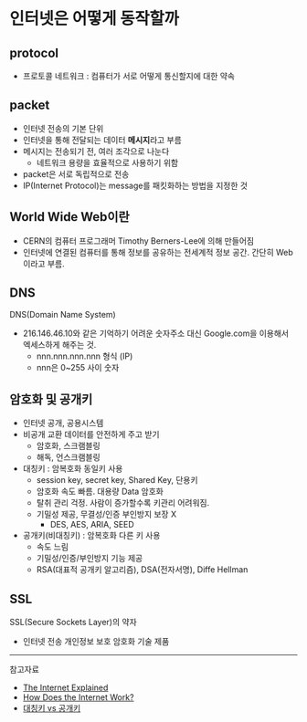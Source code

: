 # 인터넷은 어떻게 동작할까

## protocol
- 프로토콜 네트워크 : 컴퓨터가 서로 어떻게 통신할지에 대한 약속

## packet
- 인터넷 전송의 기본 단위
- 인터넷을 통해 전달되는 데이터 **메시지**라고 부름
- 메시지는 전송되기 전, 여러 조각으로 나눈다 
  - 네트워크 용량을 효율적으로 사용하기 위함
- packet은 서로 독립적으로 전송
- IP(Internet Protocol)는 message를 패킷화하는 방법을 지정한 것

## World Wide Web이란
- CERN의 컴퓨터 프로그래머 Timothy Berners-Lee에 의해 만들어짐
- 인터넷에 연결된 컴퓨터를 통해 정보를 공유하는 전세계적 정보 공간. 간단히 Web이라고 부름.

## DNS 
DNS(Domain Name System)
- 216.146.46.10와 같은 기억하기 어려운 숫자주소 대신 Google.com을 이용해서 엑세스하게 해주는 것.
  - nnn.nnn.nnn.nnn 형식 (IP)
  - nnn은 0~255 사이 숫자

## 암호화 및 공개키
- 인터넷 공개, 공용시스템
- 비공개 교환 데이터를 안전하게 주고 받기 
  - 암호화, 스크램블링
  - 해독, 언스크램블링
- 대칭키 : 암복호화 동일키 사용
  - session key, secret key, Shared Key, 단용키
  - 암호화 속도 빠름. 대용량 Data 암호화
  - 탈취 관리 걱정. 사람이 증가할수록 키관리 어려워짐.
  - 기밀성 제공, 무결성/인증 부인방지 보장 X
    - DES, AES, ARIA, SEED
- 공개키(비대칭키) : 암복호화 다른 키 사용
  - 속도 느림
  - 기밀성/인증/부인방지 기능 제공
  - RSA(대표적 공개키 알고리즘), DSA(전자서명), Diffe Hellman


## SSL
SSL(Secure Sockets Layer)의 약자
- 인터넷 전송 개인정보 보호 암호화 기술 제품
----

참고자료
- [The Internet Explained](https://www.vox.com/2014/6/16/18076282/the-internet)
- [How Does the Internet Work?](http://web.stanford.edu/class/msande91si/www-spr04/readings/week1/InternetWhitepaper.htm)
- [대칭키 vs 공개키](https://velog.io/@gs0351/%EB%8C%80%EC%B9%AD%ED%82%A4-vs-%EA%B3%B5%EA%B0%9C%ED%82%A4%EB%B9%84%EB%8C%80%EC%B9%AD%ED%82%A4)